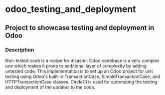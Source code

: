 # odoo_testing_and_deployment
## Project to showcase testing and deployment in Odoo

### Description
Non-tested code is a recipe for disaster. Odoo codebase is a very complex one which makes it prone to additional layer of complexity by adding untested code. This implementation is to set up an Odoo project for unit testing using Odoo's built-in TransactionCase, SimpleTransactionCase, and HTTPTransactionCase classes. CircleCI is used for automating the testing and deployment of the updates to the code.

